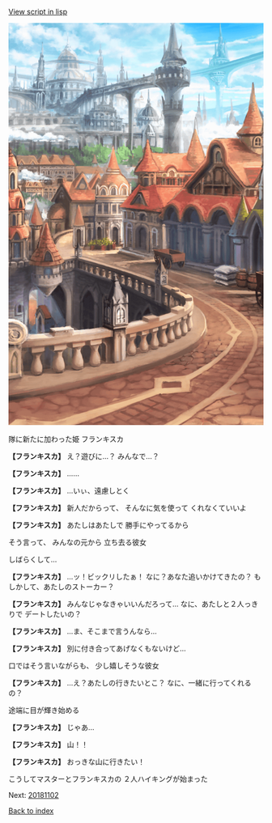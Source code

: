 [View script in lisp](../scripts/20181101.txt)

![town.png](../images/backgrounds/town.png)

隊に新たに加わった姫
フランキスカ

**【フランキスカ】**
え？遊びに…？
みんなで…？

**【フランキスカ】**
……

**【フランキスカ】**
…いぃ、遠慮しとく

**【フランキスカ】**
新人だからって、
そんなに気を使って
くれなくていいよ

**【フランキスカ】**
あたしはあたしで
勝手にやってるから

そう言って、
みんなの元から
立ち去る彼女

しばらくして…

**【フランキスカ】**
…ッ！ビックリしたぁ！
なに？あなた追いかけてきたの？
もしかして、あたしのストーカー？

**【フランキスカ】**
みんなじゃなきゃいいんだろって…
なに、あたしと２人っきりで
デートしたいの？

**【フランキスカ】**
…ま、そこまで言うんなら…

**【フランキスカ】**
別に付き合ってあげなくもないけど…

口ではそう言いながらも、
少し嬉しそうな彼女

**【フランキスカ】**
…え？あたしの行きたいとこ？
なに、一緒に行ってくれるの？

途端に目が輝き始める

**【フランキスカ】**
じゃあ…

**【フランキスカ】**
山！！

**【フランキスカ】**
おっきな山に行きたい！

こうしてマスターとフランキスカの
２人ハイキングが始まった

Next: [20181102](20181102.md)

[Back to index](index.md)
